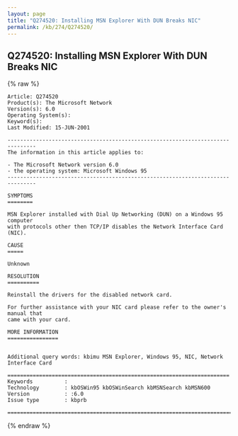 ```yaml
---
layout: page
title: "Q274520: Installing MSN Explorer With DUN Breaks NIC"
permalink: /kb/274/Q274520/
---
```


## Q274520: Installing MSN Explorer With DUN Breaks NIC

{% raw %}

	Article: Q274520
	Product(s): The Microsoft Network
	Version(s): 6.0
	Operating System(s): 
	Keyword(s): 
	Last Modified: 15-JUN-2001
	
	-------------------------------------------------------------------------------
	The information in this article applies to:
	
	- The Microsoft Network version 6.0 
	- the operating system: Microsoft Windows 95 
	-------------------------------------------------------------------------------
	
	SYMPTOMS
	========
	
	MSN Explorer installed with Dial Up Networking (DUN) on a Windows 95 computer
	with protocols other then TCP/IP disables the Network Interface Card (NIC).
	
	CAUSE
	=====
	
	Unknown
	
	RESOLUTION
	==========
	
	Reinstall the drivers for the disabled network card.
	
	For further assistance with your NIC card please refer to the owner's manual that
	came with your card.
	
	MORE INFORMATION
	================
	
	
	Additional query words: kbimu MSN Explorer, Windows 95, NIC, Network Interface Card
	
	======================================================================
	Keywords          :  
	Technology        : kbOSWin95 kbOSWinSearch kbMSNSearch kbMSN600
	Version           : :6.0
	Issue type        : kbprb
	
	=============================================================================
	

{% endraw %}
